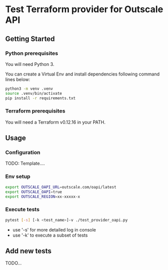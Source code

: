 # Test Terraform provider for Outscale API

## Getting Started

### Python prerequisites

You will need Python 3.

You can create a Virtual Env and install dependencies following command lines below:
```bash
python3 -m venv .venv
source .venv/bin/activate
pip install -r requirements.txt 
```

### Terraform prerequisites

You will need a Terraform v0.12.16 in your PATH.

## Usage

### Configuration

TODO: Template....

### Env setup

```bash
export OUTSCALE_OAPI_URL=outscale.com/oapi/latest
export OUTSCALE_OAPI=true
export OUTSCALE_REGION=xx-xxxxx-x
```

### Execute tests

```bash
pytest [-s] [-k <test_name>]-v ./test_provider_oapi.py
```
* use '-s' for more detailed log in console
* use '-k' to execute a subset of tests

## Add new tests

TODO...


